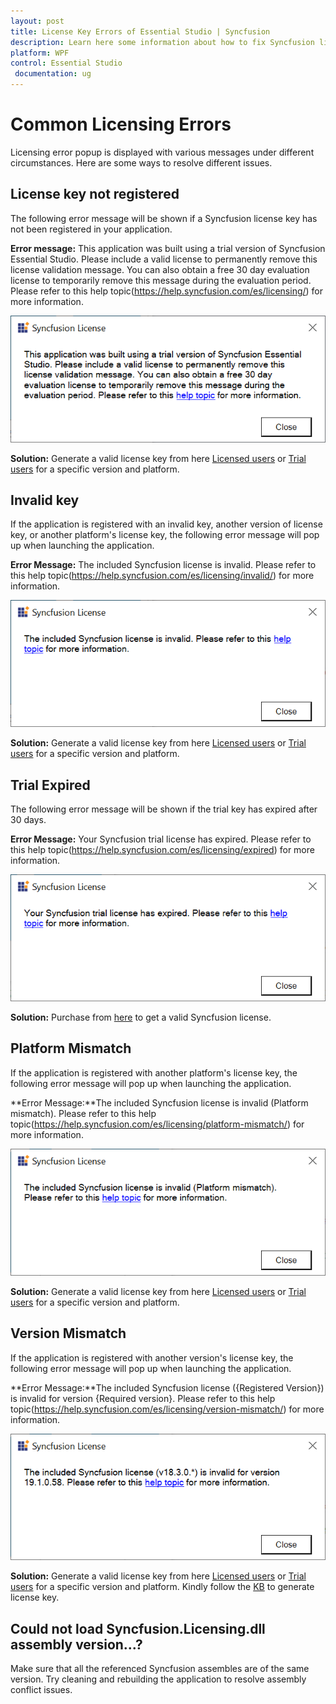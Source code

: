 ```yaml
---
layout: post
title: License Key Errors of Essential Studio | Syncfusion 
description: Learn here some information about how to fix Syncfusion license key related errors and more details.
platform: WPF
control: Essential Studio
 documentation: ug
---
```


# Common Licensing Errors

Licensing error popup is displayed with various messages under different circumstances. Here are some ways to resolve different issues.

## License key not registered 

The following error message will be shown if a Syncfusion license key has not been registered in your application. 

**Error message:** This application was built using a trial version of Syncfusion Essential Studio. Please include a valid license to permanently remove this license validation message. You can also obtain a free 30 day evaluation license to temporarily remove this message during the evaluation period. Please refer to this help topic(https://help.syncfusion.com/es/licensing/) for more information.

![License key not registered](licensing-images/licensing-alert.png)

**Solution:** Generate a valid license key from here [Licensed users](https://www.syncfusion.com/account/downloads) or [Trial users](https://www.syncfusion.com/account/manage-trials/downloads) for a specific version and platform.

## Invalid key

If the application is registered with an invalid key, another version of license key, or another platform's license key, the following error message will pop up when launching the application. 

**Error Message:** The included Syncfusion license is invalid. Please refer to this help topic(https://help.syncfusion.com/es/licensing/invalid/) for more information.

![License key not registered](licensing-images/invalid-key.png)

**Solution:** Generate a valid license key from here [Licensed users](https://www.syncfusion.com/account/downloads) or [Trial users](https://www.syncfusion.com/account/manage-trials/downloads) for a specific version and platform.

## Trial Expired

The following error message will be shown if the trial key has expired after 30 days.

**Error Message:** Your Syncfusion trial license has expired. Please refer to this help topic(https://help.syncfusion.com/es/licensing/expired) for more information.

![License key not registered](licensing-images/trial-expired.png)

**Solution:** Purchase from [here](https://www.syncfusion.com/sales/products) to get a valid Syncfusion license.

## Platform Mismatch

If the application is registered with another platform's license key, the following error message will pop up when launching the application.

**Error Message:**The included Syncfusion license is invalid (Platform mismatch). Please refer to this help topic(https://help.syncfusion.com/es/licensing/platform-mismatch/) for more information.

![License key not registered](licensing-images/platform-mismatch.png)

**Solution:** Generate a valid license key from here [Licensed users](https://www.syncfusion.com/account/downloads) or [Trial users](https://www.syncfusion.com/account/manage-trials/downloads) for a specific version and platform.

## Version Mismatch

If the application is registered with another version's license key, the following error message will pop up when launching the application.

**Error Message:**The included Syncfusion license ({Registered Version}) is invalid for version {Required version}. Please refer to this help topic(https://help.syncfusion.com/es/licensing/version-mismatch/) for more information.

![License key not registered](licensing-images/version-mismatch.png)

**Solution:** Generate a valid license key from here [Licensed users](https://www.syncfusion.com/account/downloads) or [Trial users](https://www.syncfusion.com/account/manage-trials/downloads) for a specific version and platform. Kindly follow the [KB](https://www.syncfusion.com/kb/8976/how-to-generate-license-key-for-licensed-products) to generate license key.

## Could not load Syncfusion.Licensing.dll assembly version...?
Make sure that all the referenced Syncfusion assembles are of the same version. Try cleaning and rebuilding the application to resolve assembly conflict issues.








